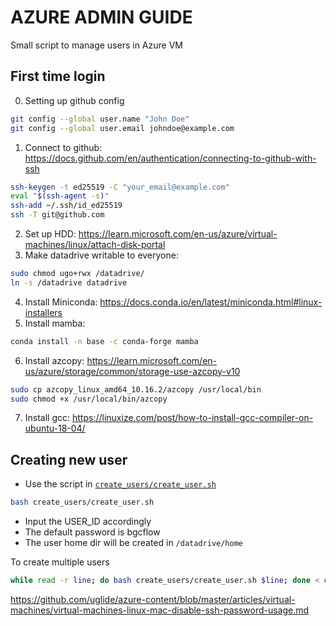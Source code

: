 # AZURE ADMIN GUIDE
Small script to manage users in Azure VM

## First time login
0. Setting up github config
```bash
git config --global user.name "John Doe"
git config --global user.email johndoe@example.com
```
1. Connect to github: https://docs.github.com/en/authentication/connecting-to-github-with-ssh
```bash
ssh-keygen -t ed25519 -C "your_email@example.com"
eval "$(ssh-agent -s)"
ssh-add ~/.ssh/id_ed25519
ssh -T git@github.com
```
2. Set up HDD: https://learn.microsoft.com/en-us/azure/virtual-machines/linux/attach-disk-portal
3. Make datadrive writable to everyone:
```bash
sudo chmod ugo+rwx /datadrive/
ln -s /datadrive datadrive
```
4. Install Miniconda: https://docs.conda.io/en/latest/miniconda.html#linux-installers
5. Install mamba:
```bash
conda install -n base -c conda-forge mamba
```
6. Install azcopy: https://learn.microsoft.com/en-us/azure/storage/common/storage-use-azcopy-v10
```bash
sudo cp azcopy_linux_amd64_10.16.2/azcopy /usr/local/bin
sudo chmod +x /usr/local/bin/azcopy
```
7. Install gcc: https://linuxize.com/post/how-to-install-gcc-compiler-on-ubuntu-18-04/

## Creating new user
- Use the script in [`create_users/create_user.sh`](create_user.sh)
```bash
bash create_users/create_user.sh
```
- Input the USER_ID accordingly
- The default password is bgcflow
- The user home dir will be created in `/datadrive/home`

To create multiple users
```bash
while read -r line; do bash create_users/create_user.sh $line; done < create_users/workshop_participants 
```

https://github.com/uglide/azure-content/blob/master/articles/virtual-machines/virtual-machines-linux-mac-disable-ssh-password-usage.md